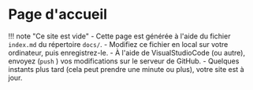 # Page d'accueil

!!! note "Ce site est vide"
    - Cette page est générée à l'aide du fichier ```index.md``` du répertoire ```docs/```.
    - Modifiez ce fichier en local sur votre ordinateur, puis enregistrez-le.
    - À l'aide de VisualStudioCode (ou autre), envoyez (```push``` ) vos modifications sur le serveur de GitHub.
    - Quelques instants plus tard (cela peut prendre une minute ou plus), votre site est à jour.
